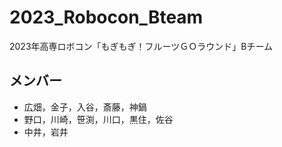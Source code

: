 # 2023_Robocon_Bteam
2023年高専ロボコン「もぎもぎ！フルーツＧＯラウンド」Bチーム
## メンバー
*  広畑，金子，入谷，斎藤，神鍋
*  野口，川崎，笹渕，川口，黒住，佐谷
*  中井，岩井
